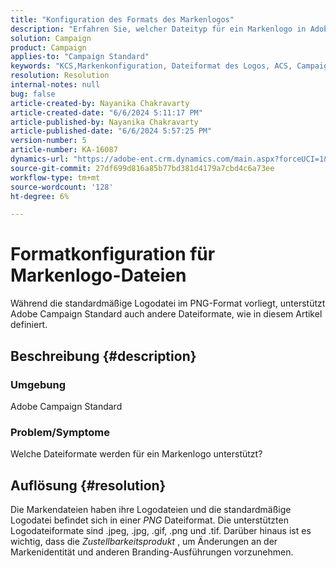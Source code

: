 ```yaml
---
title: "Konfiguration des Formats des Markenlogos"
description: "Erfahren Sie, welcher Dateityp für ein Markenlogo in Adobe Campaign Standard unterstützt wird."
solution: Campaign
product: Campaign
applies-to: "Campaign Standard"
keywords: "KCS,Markenkonfiguration, Dateiformat des Logos, ACS, Campaign Standard"
resolution: Resolution
internal-notes: null
bug: false
article-created-by: Nayanika Chakravarty
article-created-date: "6/6/2024 5:11:17 PM"
article-published-by: Nayanika Chakravarty
article-published-date: "6/6/2024 5:57:25 PM"
version-number: 5
article-number: KA-16087
dynamics-url: "https://adobe-ent.crm.dynamics.com/main.aspx?forceUCI=1&pagetype=entityrecord&etn=knowledgearticle&id=b0ba91c4-2724-ef11-840a-00224809adb3"
source-git-commit: 27df699d816a85b77bd381d4179a7cbd4c6a73ee
workflow-type: tm+mt
source-wordcount: '128'
ht-degree: 6%

---
```


# Formatkonfiguration für Markenlogo-Dateien


Während die standardmäßige Logodatei im PNG-Format vorliegt, unterstützt Adobe Campaign Standard auch andere Dateiformate, wie in diesem Artikel definiert.

## Beschreibung {#description}


### <b>Umgebung</b>

Adobe Campaign Standard

### <b>Problem/Symptome</b>

Welche Dateiformate werden für ein Markenlogo unterstützt?


## Auflösung {#resolution}


Die Markendateien haben ihre Logodateien und die standardmäßige Logodatei befindet sich in einer *PNG* Dateiformat. Die unterstützten Logodateiformate sind .jpeg, .jpg, .gif, .png und .tif. Darüber hinaus ist es wichtig, dass die *Zustellbarkeitsprodukt* , um Änderungen an der Markenidentität und anderen Branding-Ausführungen vorzunehmen.


